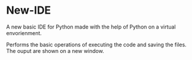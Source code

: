 # New-IDE
A new basic IDE  for Python made with the help of Python on a virtual envorienment. 

Performs the basic operations of executing the code and saving the files. The ouput are shown on a new window. 
